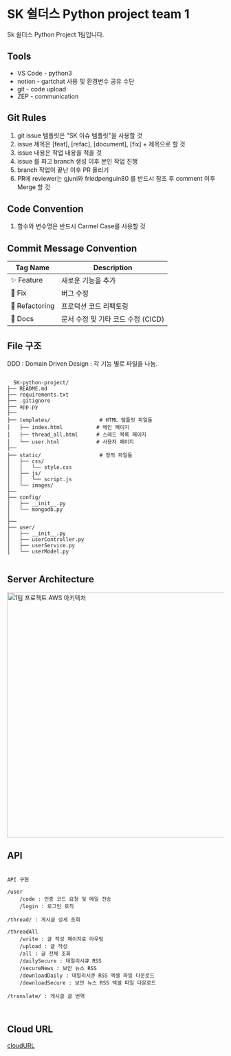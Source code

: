 # SK 쉴더스 Python project team 1
Sk 쉴더스 Python Project 1팀입니다.

## Tools
* VS Code - python3
* notion - gartchat 사용 및 환경변수 공유 수단
* git - code upload
* ZEP - communication

## Git Rules
1. git issue 템플릿은 "SK 이슈 템플릿"을 사용할 것
2. issue 제목은 [feat], [refac], [document], [fix] + 제목으로 할 것
3. issue 내용은 작업 내용을 적을 것
4. issue 를 파고 branch 생성 이후 본인 작업 진행
5. branch 작업이 끝난 이후 PR 올리기
6. PR에 reviewer는 gjuni와 friedpenguin80 를 반드시 참조 후 comment 이후 Merge 할 것

## Code Convention
1. 함수와 변수명은 반드시 Carmel Case를 사용할 것

## Commit Message Convention
| Tag Name       | Description                                    |
|----------------|------------------------------------------------|
| :sparkles: Feature    | 새로운 기능을 추가                              |
| :bug: Fix          | 버그 수정                                      |
| :hammer:  Refactoring | 프로덕션 코드 리팩토링                         |
| :memo: Docs        | 문서 수정 및 기타 코드 수정 (CICD)                                      |

## File 구조
DDD : Domain Driven Design
: 각 기능 별로 파일을 나눔.

<pre>
<code>
  SK-python-project/
├── README.md
├── requirements.txt
├── .gitignore
├── app.py                   
├── 
├── templates/                # HTML 템플릿 파일들
│   ├── index.html           # 메인 페이지 
│   ├── thread_all.html      # 스레드 목록 페이지 
│   └── user.html            # 사용자 페이지 
├── 
├── static/                   # 정적 파일들
│   ├── css/
│   │   └── style.css
│   ├── js/
│   │   └── script.js
│   └── images/
├── 
├── config/                  
│   ├── __init__.py
│   └── mongodb.py
│   
├── 
├── user/                   
│   ├── __init__.py
│   ├── userController.py
│   ├── userService.py
│   └── userModel.py
</code>  
</pre>

## Server Architecture
<img width="1141" height="571" alt="1팀 프로젝트 AWS 아키텍처" src="https://github.com/user-attachments/assets/d541410d-8e22-48c5-a617-b2ef501742b6" />

## API
<pre>
  <code>
API 구현

/user
	/code : 인증 코드 요청 및 메일 전송
	/login : 로그인 로직

/thread/<thread_id> : 게시글 상세 조회

/threadAll
	/write : 글 작성 페이지로 라우팅
	/upload : 글 작성
	/all : 글 전체 조회
	/dailySecure : 데일리시큐 RSS
	/secureNews : 보안 뉴스 RSS
	/downloadDaily : 데일리시큐 RSS 엑셀 파일 다운로드
	/downloadSecure : 보안 뉴스 RSS 엑셀 파일 다운로드

/translate/ : 게시글 글 번역

  </code>
</pre>

## Cloud URL
[cloudURL](http://13.125.164.116)
